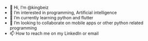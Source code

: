 - 👋 Hi, I’m @kingbeiz
- 👀 I’m interested in programming, Artificial intelligence 
- 🌱 I’m currently learning python and flutter 
- 💞️ I’m looking to collaborate on mobile apps or other python related programming 
- 📫 How to reach me on my LinkedIn or email

<!---
kingbeiz/kingbeiz is a ✨ special ✨ repository because its `README.md` (this file) appears on your GitHub profile.
You can click the Preview link to take a look at your changes.
--->
